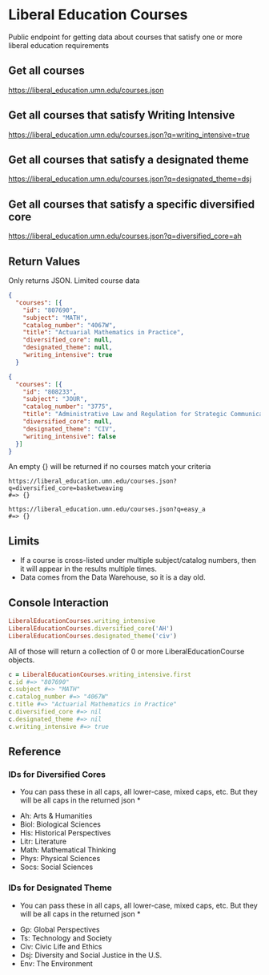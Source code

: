 # Liberal Education Courses

Public endpoint for getting data about courses that satisfy one or more liberal education requirements

## Get all courses

https://liberal_education.umn.edu/courses.json

## Get all courses that satisfy Writing Intensive

https://liberal_education.umn.edu/courses.json?q=writing_intensive=true

## Get all courses that satisfy a designated theme

https://liberal_education.umn.edu/courses.json?q=designated_theme=dsj

## Get all courses that satisfy a specific diversified core

https://liberal_education.umn.edu/courses.json?q=diversified_core=ah

## Return Values

Only returns JSON. Limited course data

```json
{
  "courses": [{
    "id": "807690",
    "subject": "MATH",
    "catalog_number": "4067W",
    "title": "Actuarial Mathematics in Practice",
    "diversified_core": null,
    "designated_theme": null,
    "writing_intensive": true
  }
```

```json
{
  "courses": [{
    "id": "808233",
    "subject": "JOUR",
    "catalog_number": "3775",
    "title": "Administrative Law and Regulation for Strategic Communication",
    "diversified_core": null,
    "designated_theme": "CIV",
    "writing_intensive": false
  }]
}

```

An empty {} will be returned if no courses match your criteria

```
https://liberal_education.umn.edu/courses.json?q=diversified_core=basketweaving
#=> {}

https://liberal_education.umn.edu/courses.json?q=easy_a
#=> {}
```

## Limits

- If a course is cross-listed under multiple subject/catalog numbers, then it will appear in the results multiple times.
- Data comes from the Data Warehouse, so it is a day old.

## Console Interaction

```ruby
LiberalEducationCourses.writing_intensive
LiberalEducationCourses.diversified_core('AH')
LiberalEducationCourses.designated_theme('civ')
```

All of those will return a collection of 0 or more LiberalEducationCourse objects.

```ruby
c = LiberalEducationCourses.writing_intensive.first
c.id #=> "807690"
c.subject #=> "MATH"
c.catalog_number #=> "4067W"
c.title #=> "Actuarial Mathematics in Practice"
c.diversified_core #=> nil
c.designated_theme #=> nil
c.writing_intensive #=> true
```

## Reference

### IDs for Diversified Cores

* You can pass these in all caps, all lower-case, mixed caps, etc. But they will be all caps in the returned json *

- Ah: Arts & Humanities
- Biol: Biological Sciences
- His: Historical Perspectives
- Litr: Literature
- Math: Mathematical Thinking
- Phys: Physical Sciences
- Socs: Social Sciences

### IDs for Designated Theme

* You can pass these in all caps, all lower-case, mixed caps, etc. But they will be all caps in the returned json *

- Gp: Global Perspectives
- Ts: Technology and Society
- Civ: Civic Life and Ethics
- Dsj: Diversity and Social Justice in the U.S.
- Env: The Environment
